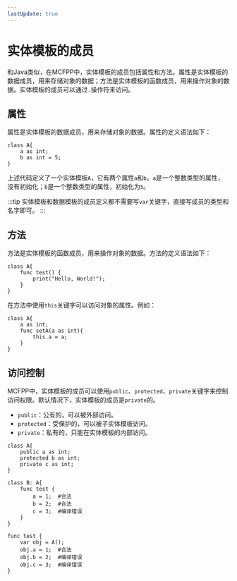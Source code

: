 ```yaml
---
lastUpdate: true
---
```


# 实体模板的成员

和Java类似，在MCFPP中，实体模板的成员包括属性和方法。属性是实体模板的数据成员，用来存储对象的数据；方法是实体模板的函数成员，用来操作对象的数据。实体模板的成员可以通过`.`操作符来访问。

## 属性

属性是实体模板的数据成员，用来存储对象的数据。属性的定义语法如下：

```mcfpp
class A{
    a as int;
    b as int = 5;
}
```

上述代码定义了一个实体模板`A`，它有两个属性`a`和`b`。`a`是一个整数类型的属性，没有初始化；`b`是一个整数类型的属性，初始化为`5`。

:::tip
实体模板和数据模板的成员定义都不需要写`var`关键字，直接写成员的类型和名字即可。
:::

## 方法

方法是实体模板的函数成员，用来操作对象的数据。方法的定义语法如下：

```mcfpp
class A{
    func test() {
        print("Hello, World!");
    }
}
```

在方法中使用`this`关键字可以访问对象的属性。例如：

```mcfpp
class A{
    a as int;
    func setA(a as int){
        this.a = a;
    }
}
```

## 访问控制

MCFPP中，实体模板的成员可以使用`public`、`protected`、`private`关键字来控制访问权限。默认情况下，实体模板的成员是`private`的。

- `public`：公有的，可以被外部访问。
- `protected`：受保护的，可以被子实体模板访问。
- `private`：私有的，只能在实体模板的内部访问。

```mcfpp
class A{
    public a as int;
    protected b as int;
    private c as int;
}

class B: A{
    func test {
        a = 1;  #合法
        b = 2;  #合法
        c = 3;  #编译错误
    }
}

func test {
    var obj = A();
    obj.a = 1;  #合法
    obj.b = 2;  #编译错误
    obj.c = 3;  #编译错误
}
```
